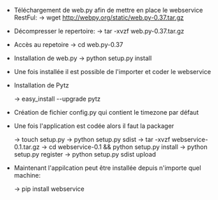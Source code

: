 * Téléchargement de web.py afin de mettre en place le webservice RestFul:
  -> wget http://webpy.org/static/web.py-0.37.tar.gz

* Décompresser le repertoire: 
  -> tar -xvzf web.py-0.37.tar.gz

* Accès au repetoire
  -> cd web.py-0.37

* Installation de web.py
  -> python setup.py install

* Une fois installée il est possible de l'importer et coder le webservice

* Installation de Pytz

  -> easy_install --upgrade pytz

* Création de fichier config.py qui contient le timezone par défaut

* Une fois l'application est codée alors il faut la packager
  
  -> touch setup.py
  -> python setup.py sdist
  -> tar -xvzf webservice-0.1.tar.gz
  -> cd webservice-0.1 && python setup.py install
  -> python setup.py register
  -> python setup.py sdist upload

* Maintenant l'appilcation peut être installée depuis n'importe quel machine:
  
  -> pip install webservice
 
